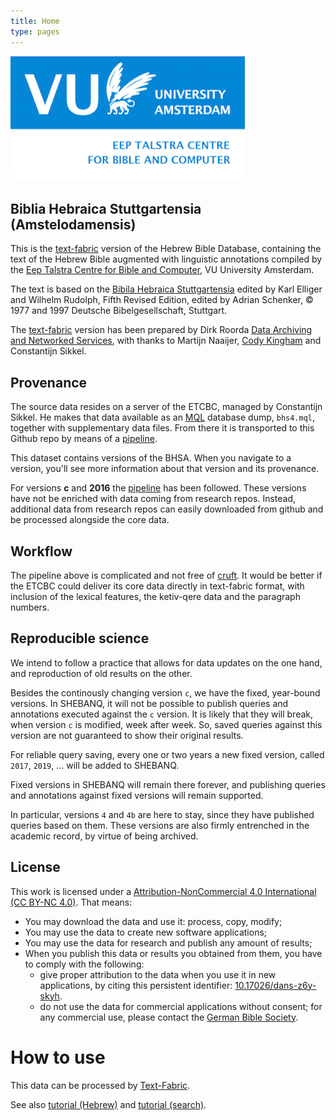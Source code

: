```yaml
---
title: Home
type: pages
---
```


![etcbc](images/etcbc.png)

## Biblia Hebraica Stuttgartensia (Amstelodamensis)

This is the
[text-fabric](https://github.com/Dans-labs/text-fabric/wiki)
version of the Hebrew Bible Database,
containing the text of the Hebrew Bible augmented with linguistic annotations compiled by the
[Eep Talstra Centre for Bible and Computer](http://www.godgeleerdheid.vu.nl/en/research/institutes-and-centres/eep-talstra-centre-for-bible-and-computer/index.aspx), VU University Amsterdam.

The text is based on the
[Bibila Hebraica Stuttgartensia](https://www.academic-bible.com/en/online-bibles/biblia-hebraica-stuttgartensia-bhs/read-the-bible-text/)
edited by Karl Elliger and Wilhelm Rudolph,
Fifth Revised Edition, edited by Adrian Schenker,
© 1977 and 1997 Deutsche Bibelgesellschaft, Stuttgart.

The [text-fabric](https://github.com/ETCBC/text-fabric/wiki) version has been prepared
by Dirk Roorda [Data Archiving and Networked Services](https://dans.knaw.nl/en/front-page?set_language=en),
with thanks to
Martijn Naaijer,
[Cody Kingham](http://www.codykingham.com)
and Constantijn Sikkel.

## Provenance
The source data resides on a server of the ETCBC, managed by Constantijn Sikkel.
He makes that data available as an [MQL](https://emdros.org/mql.html) database dump, `bhs4.mql`,
together with supplementary data files.
From there it is transported to this Github repo by means of a [pipeline](https://github.com/ETCBC/pipeline).

This dataset contains versions of the BHSA.
When you navigate to a version, you'll see more information about that version and its provenance.


For versions **c** and **2016** the
[pipeline](https://github.com/ETCBC/pipeline)
has been followed.
These versions have not be enriched with data coming from research repos.
Instead, additional data from research repos can easily downloaded
from github and be processed alongside the core data.

## Workflow
The pipeline above is complicated and not free of
[cruft](https://en.wikipedia.org/wiki/Cruft).
It would be better if the ETCBC could deliver its core data directly in text-fabric format,
with inclusion of the lexical features, the ketiv-qere data and the paragraph numbers.

## Reproducible science
We intend to follow a practice that allows for data updates on the one hand, and reproduction of old
results on the other.

Besides the continously changing version `c`, we have the fixed, year-bound versions.
In SHEBANQ, 
it will not be possible to publish queries and annotations executed against the `c` version.
It is likely that they will break, when version `c` is modified, week after week.
So, saved queries against this version are not guaranteed to show their original results.

For reliable query saving, every one or two years a new fixed version, called `2017`, `2019`, ... will be added
to SHEBANQ.

Fixed versions in SHEBANQ will remain there forever, and publishing queries and annotations against fixed
versions will remain supported.

In particular, versions `4` and `4b` are here to stay, since they have published queries based on them.
These versions are also firmly entrenched in the academic record, by virtue of being archived.

## License

This work is licensed under a
[Attribution-NonCommercial 4.0 International (CC BY-NC 4.0)](https://creativecommons.org/licenses/by-nc/4.0/).
That means:

* You may download the data and use it: process, copy, modify;
* You may use the data to create new software applications;
* You may use the data for research and publish any amount of results;
* When you publish this data or results you obtained from them, you have to comply with the following:
  * give proper attribution to the data when you use it in new applications,
    by citing this persistent identifier:
    [10.17026/dans-z6y-skyh](http://dx.doi.org/10.17026%2Fdans-z6y-skyh).
  * do not use the data for commercial applications without consent;
    for any commercial use, please contact the
    [German Bible Society](zentrale@dbg.de).

# How to use

This data can be processed by 
[Text-Fabric](https://github.com/ETCBC/text-fabric/wiki).

See also 
[tutorial (Hebrew)](https://github.com/Dans-labs/text-fabric/blob/master/docs/tutorial.ipynb)
and
[tutorial (search)](https://github.com/Dans-labs/text-fabric/blob/master/docs/searchTutorial.ipynb).

